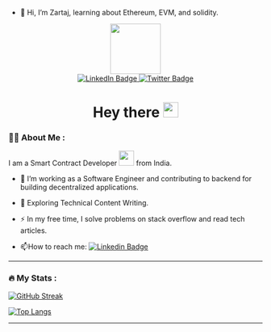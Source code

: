 - 👋 Hi, I’m Zartaj, learning about Ethereum, EVM, and solidity. 

<!---
Zartaj0/Zartaj0 is a ✨ special ✨ repository because its `README.md` (this file) appears on your GitHub profile.
You can click the Preview link to take a look at your changes.
--->
<div id="header" align="center">
  <img src="https://media.giphy.com/media/M9gbBd9nbDrOTu1Mqx/giphy.gif" width="100"/>
  <div id="badges">
  <a href="https://www.linkedin.com/in/md-zartaj-afser-42b345221/">
    <img src="https://img.shields.io/badge/LinkedIn-blue?style=for-the-badge&logo=linkedin&logoColor=white" alt="LinkedIn Badge"/>
  </a>
  <a href="https://twitter.com/Zartaj20031">
    <img src="https://img.shields.io/badge/Twitter-blue?style=for-the-badge&logo=twitter&logoColor=white" alt="Twitter Badge"/>
  </a>
  <div><img src="https://komarev.com/ghpvc/?username=zartaj0&style=flat-square&color=blue" alt=""/>
  </div>
  <h1>
  Hey there
  <img src="https://media.giphy.com/media/hvRJCLFzcasrR4ia7z/giphy.gif" width="30px"/>
</h1>
    

</div>
</div>

### :man_technologist: About Me :
I am a Smart Contract Developer <img src="https://media.giphy.com/media/WUlplcMpOCEmTGBtBW/giphy.gif" width="30"> from India.
- :telescope: I’m working as a Software Engineer and contributing to backend for building decentralized applications.

- :seedling: Exploring Technical Content Writing.

- :zap: In my free time, I solve problems on stack overflow and read tech articles.

- :mailbox:How to reach me: [![Linkedin Badge](https://img.shields.io/badge/-zartaj-blue?style=flat&logo=Twitter&logoColor=white)](https://twitter.com/Zartaj20031)

---

### :fire: My Stats :
[![GitHub Streak](http://github-readme-streak-stats.herokuapp.com?user=zartaj0&theme=dark&background=000000)](https://git.io/streak-stats)

[![Top Langs](https://github-readme-stats.vercel.app/api/top-langs/?username=zartaj0&layout=compact&theme=vision-friendly-dark)](https://github.com/anuraghazra/github-readme-stats)

---
